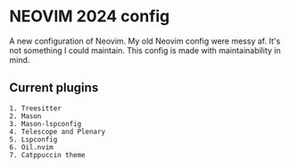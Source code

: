 # NEOVIM 2024 config
A new configuration of Neovim. My old Neovim config were messy af. It's not something I could maintain. This config is made with maintainability in mind.

## Current plugins
    1. Treesitter
    2. Mason
    3. Mason-lspconfig
    4. Telescope and Plenary
    5. Lspconfig
    6. Oil.nvim
    7. Catppuccin theme
